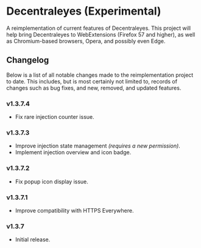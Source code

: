 Decentraleyes (Experimental)
=============

A reimplementation of current features of Decentraleyes. This project will help bring Decentraleyes to WebExtensions (Firefox 57 and higher), as well as Chromium-based browsers, Opera, and possibly even Edge.

## Changelog

Below is a list of all notable changes made to the reimplementation project to date. This includes, but is most certainly not limited to, records of changes such as bug fixes, and new, removed, and updated features.

### v1.3.7.4

* Fix rare injection counter issue.

### v1.3.7.3

* Improve injection state management _(requires a new permission)_.
* Implement injection overview and icon badge.

### v1.3.7.2

* Fix popup icon display issue.

### v1.3.7.1

* Improve compatibility with HTTPS Everywhere.

### v1.3.7

* Initial release.
